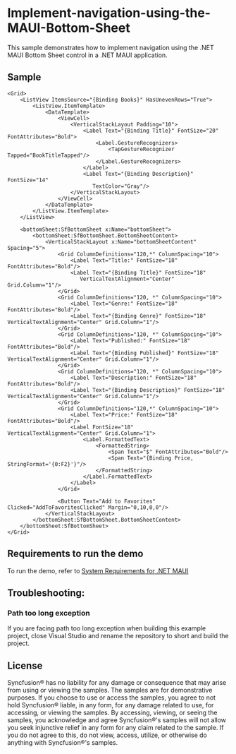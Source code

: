 # Implement-navigation-using-the-MAUI-Bottom-Sheet

This sample demonstrates how to implement navigation using the .NET MAUI Bottom Sheet control in a .NET MAUI application.

## Sample

```xaml
<Grid>
    <ListView ItemsSource="{Binding Books}" HasUnevenRows="True">
        <ListView.ItemTemplate>
            <DataTemplate>
                <ViewCell>
                    <VerticalStackLayout Padding="10">
                        <Label Text="{Binding Title}" FontSize="20" FontAttributes="Bold">
                            <Label.GestureRecognizers>
                                <TapGestureRecognizer Tapped="BookTitleTapped"/>
                            </Label.GestureRecognizers>
                        </Label>
                        <Label Text="{Binding Description}" FontSize="14" 
                           TextColor="Gray"/>
                    </VerticalStackLayout>
                </ViewCell>
            </DataTemplate>
        </ListView.ItemTemplate>
    </ListView>

    <bottomSheet:SfBottomSheet x:Name="bottomSheet">
        <bottomSheet:SfBottomSheet.BottomSheetContent>
            <VerticalStackLayout x:Name="bottomSheetContent" Spacing="5">
                <Grid ColumnDefinitions="120,*" ColumnSpacing="10">
                    <Label Text="Title:" FontSize="18" FontAttributes="Bold"/>
                    <Label Text="{Binding Title}" FontSize="18" 
                       VerticalTextAlignment="Center" Grid.Column="1"/>
                </Grid>
                <Grid ColumnDefinitions="120, *" ColumnSpacing="10">
                    <Label Text="Genre:" FontSize="18" FontAttributes="Bold"/>
                    <Label Text="{Binding Genre}" FontSize="18" VerticalTextAlignment="Center" Grid.Column="1"/>
                </Grid>
                <Grid ColumnDefinitions="120, *" ColumnSpacing="10">
                    <Label Text="Published:" FontSize="18" FontAttributes="Bold"/>
                    <Label Text="{Binding Published}" FontSize="18" VerticalTextAlignment="Center" Grid.Column="1"/>
                </Grid>
                <Grid ColumnDefinitions="120, *" ColumnSpacing="10">
                    <Label Text="Description:" FontSize="18" FontAttributes="Bold"/>
                    <Label Text="{Binding Description}" FontSize="18" VerticalTextAlignment="Center" Grid.Column="1"/>
                </Grid>
                <Grid ColumnDefinitions="120,*" ColumnSpacing="10">
                    <Label Text="Price:" FontSize="18" FontAttributes="Bold"/>
                    <Label FontSize="18" VerticalTextAlignment="Center" Grid.Column="1">
                        <Label.FormattedText>
                            <FormattedString>
                                <Span Text="$" FontAttributes="Bold"/>
                                <Span Text="{Binding Price, StringFormat='{0:F2}'}"/>
                            </FormattedString>
                        </Label.FormattedText>
                    </Label>
                </Grid>

                <Button Text="Add to Favorites" Clicked="AddToFavoritesClicked" Margin="0,10,0,0"/>
            </VerticalStackLayout>
        </bottomSheet:SfBottomSheet.BottomSheetContent>
    </bottomSheet:SfBottomSheet>
</Grid>
```

## Requirements to run the demo

To run the demo, refer to [System Requirements for .NET MAUI](https://help.syncfusion.com/maui/system-requirements)

## Troubleshooting:
### Path too long exception

If you are facing path too long exception when building this example project, close Visual Studio and rename the repository to short and build the project.

## License

Syncfusion® has no liability for any damage or consequence that may arise from using or viewing the samples. The samples are for demonstrative purposes. If you choose to use or access the samples, you agree to not hold Syncfusion® liable, in any form, for any damage related to use, for accessing, or viewing the samples. By accessing, viewing, or seeing the samples, you acknowledge and agree Syncfusion®'s samples will not allow you seek injunctive relief in any form for any claim related to the sample. If you do not agree to this, do not view, access, utilize, or otherwise do anything with Syncfusion®'s samples.